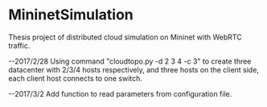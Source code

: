 # MininetSimulation
Thesis project of distributed cloud simulation on Mininet with WebRTC traffic.

--2017/2/28
Using command "cloudtopo.py -d 2 3 4 -c 3" to create three datacenter with 2/3/4 hosts respectively, and three hosts on the client side, each client host connects to one switch.

--2017/3/2
Add function to read parameters from configuration file.